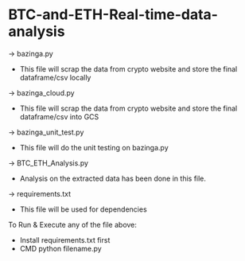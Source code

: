 # BTC-and-ETH-Real-time-data-analysis

-> bazinga.py 
  - This file will scrap the data from crypto website and store the final dataframe/csv locally
  
 -> bazinga_cloud.py
  - This file will scrap the data from crypto website and store the final dataframe/csv into GCS
 
 -> bazinga_unit_test.py
  - This file will do the unit testing on bazinga.py
  
 -> BTC_ETH_Analysis.py
 - Analysis on the extracted data has been done in this file.
 
 -> requirements.txt
   - This file will be used for dependencies
   
 To Run & Execute any of the file above:
  - Install requirements.txt first
  - CMD python filename.py
